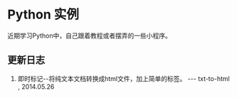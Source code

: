 # Python 实例

近期学习Python中，自己跟着教程或者摆弄的一些小程序。

## 更新日志

1. 即时标记--将纯文本文档转换成html文件，加上简单的标签。 ---  txt-to-html , 2014.05.26 